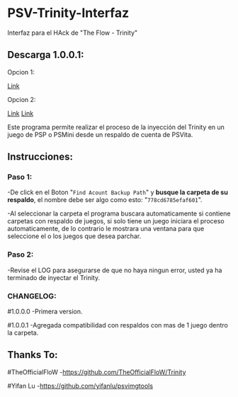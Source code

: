 # PSV-Trinity-Interfaz
Interfaz para el HAck de "The Flow - Trinity"

## Descarga 1.0.0.1: 
Opcion 1: 

  [Link](<https://t.co/VuHlrwtWg4>)
  
Opcion 2: 

  [Link](<https://t.co/I0KLGJTx4m>)
  [Link](<https://t.co/49SqzIRNHt>)
  
Este programa permite realizar el proceso de la inyección del Trinity en un juego de PSP o PSMini desde un respaldo de cuenta de PSVita.

## Instrucciones: 

### Paso 1:

  -De click en el Boton "`Find Acount Backup Path`" y **busque la carpeta de su respaldo**, el nombre debe ser algo como esto: "`778cd6785efaf601`".
 
  -Al seleccionar la carpeta el programa buscara automaticamente si contiene carpetas con respaldo de juegos, si solo tiene un juego iniciara el proceso automaticamente, de lo contrario le mostrara una ventana para que seleccione el o los juegos que desea parchar.

### Paso 2:

-Revise el LOG para asegurarse de que no haya ningun error, usted ya ha terminado de inyectar el Trinity.

### CHANGELOG:

#1.0.0.0
-Primera version.

#1.0.0.1
-Agregada compatibilidad con respaldos con mas de 1 juego dentro la carpeta.

## Thanks To: 

#TheOfficialFloW
-https://github.com/TheOfficialFloW/Trinity

#Yifan Lu
-https://github.com/yifanlu/psvimgtools
